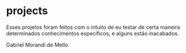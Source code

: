 # projects

Esses projetos foram feitos com o intuito de eu testar de certa maneira determinados conhecimentos especificos, e alguns estão inacabados.

Gabriel Morandi de Mello
